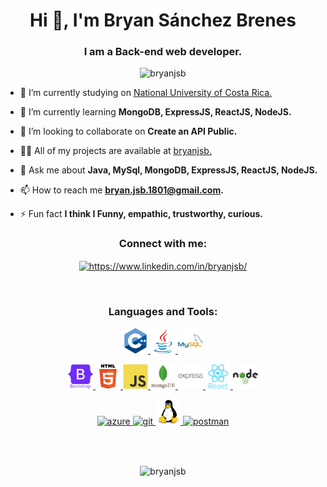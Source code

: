 <h1 align="center">Hi 👋, I'm Bryan Sánchez Brenes</h1>
<h3 align="center">I am a Back-end web developer.</h3>

<p align="center"> <img src="https://komarev.com/ghpvc/?username=bryanjsb&label=Profile%20views&color=2abb84&style=flat" alt="bryanjsb" /> </p>



- 🔭 I’m currently studying on [National University of Costa Rica.](www.una.ac.cr)

- 🌱 I’m currently learning **MongoDB, ExpressJS, ReactJS, NodeJS.**

- 👯 I’m looking to collaborate on **Create an API Public.**

- 👨‍💻 All of my projects are available at [bryanjsb.](https://github.com/bryanjsb)

- 💬 Ask me about **Java, MySql, MongoDB, ExpressJS, ReactJS, NodeJS.**

- 📫 How to reach me **bryan.jsb.1801@gmail.com.**

- ⚡ Fun fact **I think I Funny, empathic, trustworthy, curious.**

<h3 align="center">Connect with me:</h3>
<p align="center">
  <a href="https://linkedin.com/bryanjsb/" target="blank"
    ><img
      align="center"
      src="https://cdn.jsdelivr.net/npm/simple-icons@3.0.1/icons/linkedin.svg"
      alt="https://www.linkedin.com/in/bryanjsb/"
      height="30"
      width="40"
  /></a>
</p>
</br>

<h3 align="center">Languages and Tools:</h3>

<p align="center">
  <a href="https://www.w3schools.com/cpp/" target="_blank">
    <img
      src="https://raw.githubusercontent.com/devicons/devicon/master/icons/cplusplus/cplusplus-original.svg"
      alt="cplusplus"
      width="40"
      height="40"
    />
  </a>

  <a href="https://www.java.com" target="_blank">
    <img
      src="https://raw.githubusercontent.com/devicons/devicon/master/icons/java/java-original.svg"
      alt="java"
      width="40"
      height="40"
    />
  </a>

  <a href="https://www.mysql.com/" target="_blank">
    <img
      src="https://raw.githubusercontent.com/devicons/devicon/master/icons/mysql/mysql-original-wordmark.svg"
      alt="mysql"
      width="40"
      height="40"
    />
  </a>
</p>

<p align="center">
  <a href="https://getbootstrap.com" target="_blank">
    <img
      src="https://raw.githubusercontent.com/devicons/devicon/master/icons/bootstrap/bootstrap-plain-wordmark.svg"
      alt="bootstrap"
      width="40"
      height="40"
    />
  </a>

  <a href="https://www.w3.org/html/" target="_blank">
    <img
      src="https://raw.githubusercontent.com/devicons/devicon/master/icons/html5/html5-original-wordmark.svg"
      alt="html5"
      width="40"
      height="40"
    />
  </a>
  <a
    href="https://developer.mozilla.org/en-US/docs/Web/JavaScript"
    target="_blank"
  >
    <img
      src="https://raw.githubusercontent.com/devicons/devicon/master/icons/javascript/javascript-original.svg"
      alt="javascript"
      width="40"
      height="40"
    />
  </a>
  <a href="https://www.mongodb.com/" target="_blank">
    <img
      src="https://raw.githubusercontent.com/devicons/devicon/master/icons/mongodb/mongodb-original-wordmark.svg"
      alt="mongodb"
      width="40"
      height="40"
    />
  </a>
  <a href="https://expressjs.com" target="_blank">
    <img
      src="https://raw.githubusercontent.com/devicons/devicon/master/icons/express/express-original-wordmark.svg"
      alt="express"
      width="40"
      height="40"
    />
  </a>
  <a href="https://reactjs.org/" target="_blank">
    <img
      src="https://raw.githubusercontent.com/devicons/devicon/master/icons/react/react-original-wordmark.svg"
      alt="react"
      width="40"
      height="40"
    />
  </a>
  <a href="https://nodejs.org" target="_blank">
    <img
      src="https://raw.githubusercontent.com/devicons/devicon/master/icons/nodejs/nodejs-original-wordmark.svg"
      alt="nodejs"
      width="40"
      height="40"
    />
  </a>
</p>

<p align="center">
  <a href="https://azure.microsoft.com/en-in/" target="_blank">
    <img
      src="https://www.vectorlogo.zone/logos/microsoft_azure/microsoft_azure-icon.svg"
      alt="azure"
      width="40"
      height="40"
    />
  </a>

  <a href="https://git-scm.com/" target="_blank">
    <img
      src="https://www.vectorlogo.zone/logos/git-scm/git-scm-icon.svg"
      alt="git"
      width="40"
      height="40"
    />
  </a>

  <a href="https://www.linux.org/" target="_blank">
    <img
      src="https://raw.githubusercontent.com/devicons/devicon/master/icons/linux/linux-original.svg"
      alt="linux"
      width="40"
      height="40"
    />
  </a>

  <a href="https://postman.com" target="_blank">
    <img
      src="https://www.vectorlogo.zone/logos/getpostman/getpostman-icon.svg"
      alt="postman"
      width="40"
      height="40"
    />
  </a>
</p>
</br></br>
<!--/////////////////////////////////////////////////-->
<p align="center"> 
  <img
    align="center"
    src="https://github-readme-stats.vercel.app/api/top-langs?username=bryanjsb&show_icons=true&theme=dark&title_color=3eb16a&locale=en&layout=compact"
    alt="bryanjsb"
  />
</p>

<!--
<p>
  &nbsp;<img
    align="center"
    src="https://github-readme-stats.vercel.app/api?username=bryanjsb&show_icons=true&locale=en"
    alt="bryanjsb"
  />
</p>

<p align="center">
  <a href="https://github.com/ryo-ma/github-profile-trophy"
    ><img
      src="https://github-profile-trophy.vercel.app/?username=bryanjsb"
      alt="bryanjsb"
  /></a>
</p>
<p>
  <img
    align="center"
    src="https://github-readme-streak-stats.herokuapp.com/?user=bryanjsb&"
    alt="bryanjsb"
  />
</p>
-->
